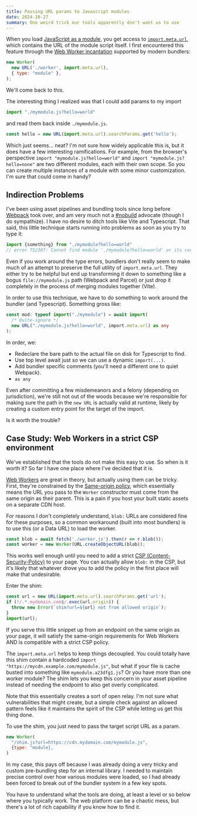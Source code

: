 ```yaml
---
title: Passing URL params to Javascript modules
date: 2024-10-27
summary: One weird trick our tools apparently don't want us to use
---
```


When you load [JavaScript as a module](https://developer.mozilla.org/en-US/docs/Web/JavaScript/Guide/Modules), you get access to [`import.meta.url`](https://developer.mozilla.org/en-US/docs/Web/JavaScript/Reference/Operators/import.meta#url), which contains the URL of the module script itself. I first encountered this feature through the [Web Worker incantation](https://developer.mozilla.org/en-US/docs/Web/API/Worker/Worker) supported by modern bundlers:
```js
new Worker(
  new URL('./worker', import.meta.url),
  { type: "module" },
);
```

We'll come back to this.

The interesting thing I realized was that I could add params to my import
```js
import "./mymodule.js?hello=world"
```

and read them back inside `./mymodule.js`.
```js
const hello = new URL(import.meta.url).searchParams.get('hello');
```

Which just seems... neat? I'm not sure how widely applicable this is, but it does have a few interesting ramifications. For example, from the browser's perspective `import "mymodule.js?hello=world"` and `import "mymodule.js?hello=none"` are two different modules, each with their own scope. So you can create multiple instances of a module with some minor customization. I'm sure that could come in handy?
## Indirection Problems

I've been using asset pipelines and bundling tools since long before [Webpack](/webpack-tutorial) took over, and am very much not a [#nobuild](https://world.hey.com/dhh/you-can-t-get-faster-than-no-build-7a44131c) advocate (though I do sympathize). I have no desire to ditch tools like Vite and Typescript. That said, this little technique starts running into problems as soon as you try to type it:
```ts
import {something} from "./mymodule?hello=world"
// error TS2307: Cannot find module './mymodule?hello=world' or its corresponding type declarations.
```

Even if you work around the type errors, bundlers don't really seem to make much of an attempt to preserve the full utility of `import.meta.url`. They either try to be helpful but end up transforming it down to something like a bogus `file://mymodule.js` path (Webpack and Parcel) or just drop it completely in the process of merging modules together (Vite).

In order to use this technique, we have to do something to work around the bundler (and Typescript). Something gross like:
```ts
const mod: typeof import("./mymodule") = await import(
  /* @vite-ignore */
  new URL("./mymodule.js?hello=world", import.meta.url) as any
);
```

In order, we:
- Redeclare the bare path to the actual file on disk for Typescript to find.
- Use top level await just so we can use a dynamic `import(...)`.
- Add bundler specific comments (you'll need a different one to quiet Webpack).
- `as any`

Even after committing a few misdemeanors and a felony (depending on jurisdiction), we're still not out of the woods because we're responsible for making sure the path in the `new URL` is actually valid at runtime, likely by creating a custom entry point for the target of the import.

Is it worth the trouble?
## Case Study: Web Workers in a strict CSP environment
We've established that the tools do not make this easy to use. So when is it worth it? So far I have one place where I've decided that it is.

[Web Workers](https://developer.mozilla.org/en-US/docs/Web/API/Web_Workers_API) are great in theory, but actually using them can be tricky. First, they're constrained by the [Same-origin policy](https://developer.mozilla.org/en-US/docs/Web/Security/Same-origin_policy), which essentially means the URL you pass to the `Worker` constructor must come from the same origin as their parent. This is a pain if you host your built static assets on a separate CDN host.

For reasons I don't completely understand, `blob:` URLs are considered fine for these purposes, so a common workaround (built into most bundlers) is to use this (or a Data URL) to load the worker.
```js
const blob = await fetch('./worker.js').then(r => r.blob());
const worker = new Worker(URL.createObjectURL(blob));
```

This works well enough until you need to add a strict [CSP (Content-Security-Policy)](https://developer.mozilla.org/en-US/docs/Web/HTTP/CSP) to your page. You can actually allow `blob:` in the CSP, but it's likely that whatever drove you to add the policy in the first place will make that undesirable.

Enter the shim:

```js
const url = new URL(import.meta.url).searchParams.get('url');
if (!/.*.mydomain.com$/.exec(url.origin)) {
  throw new Error(`shim?url=${url} not from allowed origin`);
}
import(url);
```

If you serve this little snippet up from an endpoint on the same origin as your page, it will satisfy the same-origin requirements for Web Workers AND is compatible with a strict CSP policy.

The `import.meta.url` helps to keep things decoupled. You could totally have this shim contain a hardcoded `import "https://mycdn.example.com/mymodule.js"`, but what if your file is cache busted into something like `mymodule.a23dfg1.js`? Or you have more than one worker module? The shim lets you keep this concern in your asset pipeline instead of needing the endpoint to also get overly complicated.

Note that this essentially creates a sort of open relay. I'm not sure what vulnerabilities that might create, but a simple check against an allowed pattern feels like it maintains the spirit of the CSP while letting us get this thing done.

To use the shim, you just need to pass the target script URL as a param.
```js
new Worker(
  "/shim.js?url=https://cdn.mydomain.com/mymodule.js",
  {type: "module},
)
```

In my case, this pays off because I was already doing a very tricky and custom pre-bundling step for an internal library. I needed to maintain precise control over how various modules were loaded, so I had already been forced to break out of the bundler system in a few key spots.

You have to understand what the tools are doing, at least a level or so below where you typically work. The web platform can be a chaotic mess, but there's a lot of rich capability if you know how to find it.